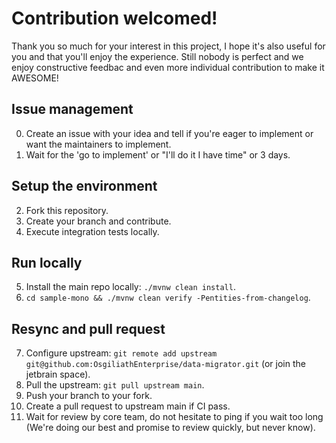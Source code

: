 # Contribution welcomed!

Thank you so much for your interest in this project, I hope it's also useful for you and that you'll enjoy the
experience.
Still nobody is perfect and we enjoy constructive feedbac and even more individual contribution to make it AWESOME!

## Issue management

0. Create an issue with your idea and tell if you're eager to implement or want the maintainers to implement.
1. Wait for the 'go to implement' or "I'll do it I have time" or 3 days.

## Setup the environment

2. Fork this repository.
3. Create your branch and contribute.
4. Execute integration tests locally.

## Run locally

5. Install the main repo locally: `./mvnw clean install`.
6. `cd sample-mono && ./mvnw clean verify -Pentities-from-changelog`.

## Resync and pull request

7. Configure upstream: `git remote add upstream git@github.com:OsgiliathEnterprise/data-migrator.git` (or join the
   jetbrain space).
8. Pull the upstream: `git pull upstream main`.
9. Push your branch to your fork.
10. Create a pull request to upstream main if CI pass.
11. Wait for review by core team, do not hesitate to ping if you wait too long (We're doing our best and promise to
    review quickly, but never know).
